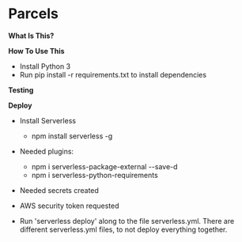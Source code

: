 # Parcels

**What Is This?**


**How To Use This**

- Install Python 3
- Run pip install -r requirements.txt to install dependencies

**Testing**



**Deploy**

- Install Serverless
    - npm install serverless -g
- Needed plugins:
   - npm i serverless-package-external --save-d
   - npm i serverless-python-requirements
- Needed secrets created

- AWS security token requested 

- Run 'serverless deploy' along to the file serverless.yml. There are different serverless.yml files, to not deploy everything together.  

